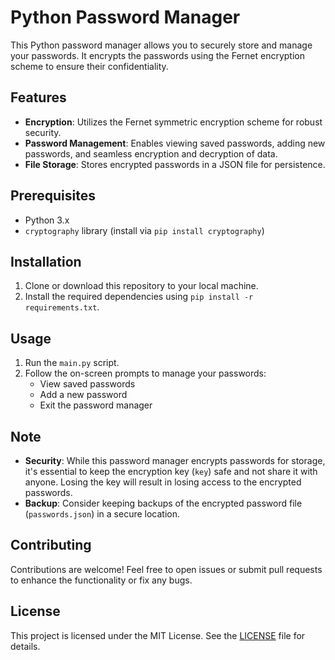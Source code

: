 # Python Password Manager

This Python password manager allows you to securely store and manage your passwords. It encrypts the passwords using the Fernet encryption scheme to ensure their confidentiality.

## Features

- **Encryption**: Utilizes the Fernet symmetric encryption scheme for robust security.
- **Password Management**: Enables viewing saved passwords, adding new passwords, and seamless encryption and decryption of data.
- **File Storage**: Stores encrypted passwords in a JSON file for persistence.

## Prerequisites

- Python 3.x
- `cryptography` library (install via `pip install cryptography`)

## Installation

1. Clone or download this repository to your local machine.
2. Install the required dependencies using `pip install -r requirements.txt`.

## Usage

1. Run the `main.py` script.
2. Follow the on-screen prompts to manage your passwords:
   - View saved passwords
   - Add a new password
   - Exit the password manager

## Note

- **Security**: While this password manager encrypts passwords for storage, it's essential to keep the encryption key (`key`) safe and not share it with anyone. Losing the key will result in losing access to the encrypted passwords.
- **Backup**: Consider keeping backups of the encrypted password file (`passwords.json`) in a secure location.

## Contributing

Contributions are welcome! Feel free to open issues or submit pull requests to enhance the functionality or fix any bugs.

## License

This project is licensed under the MIT License. See the [LICENSE](LICENSE) file for details.
